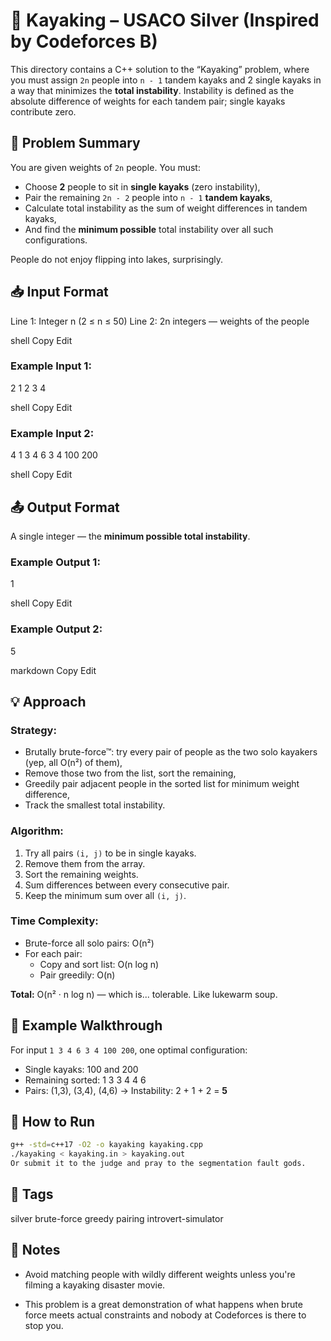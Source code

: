 # 🐄 Kayaking – USACO Silver (Inspired by Codeforces B)

This directory contains a C++ solution to the “Kayaking” problem, where you must assign `2n` people into `n - 1` tandem kayaks and 2 single kayaks in a way that minimizes the **total instability**. Instability is defined as the absolute difference of weights for each tandem pair; single kayaks contribute zero.

## 📜 Problem Summary

You are given weights of `2n` people. You must:
- Choose **2** people to sit in **single kayaks** (zero instability),
- Pair the remaining `2n - 2` people into `n - 1` **tandem kayaks**,
- Calculate total instability as the sum of weight differences in tandem kayaks,
- And find the **minimum possible** total instability over all such configurations.

People do not enjoy flipping into lakes, surprisingly.

## 📥 Input Format

Line 1: Integer n (2 ≤ n ≤ 50)
Line 2: 2n integers — weights of the people

shell
Copy
Edit

### Example Input 1:
2
1 2 3 4

shell
Copy
Edit

### Example Input 2:
4
1 3 4 6 3 4 100 200

shell
Copy
Edit

## 📤 Output Format

A single integer — the **minimum possible total instability**.

### Example Output 1:
1

shell
Copy
Edit

### Example Output 2:
5

markdown
Copy
Edit

## 💡 Approach

### Strategy:
- Brutally brute-force™: try every pair of people as the two solo kayakers (yep, all O(n²) of them),
- Remove those two from the list, sort the remaining,
- Greedily pair adjacent people in the sorted list for minimum weight difference,
- Track the smallest total instability.

### Algorithm:
1. Try all pairs `(i, j)` to be in single kayaks.
2. Remove them from the array.
3. Sort the remaining weights.
4. Sum differences between every consecutive pair.
5. Keep the minimum sum over all `(i, j)`.

### Time Complexity:
- Brute-force all solo pairs: O(n²)
- For each pair:
  - Copy and sort list: O(n log n)
  - Pair greedily: O(n)

**Total:** O(n² · n log n) — which is... tolerable. Like lukewarm soup.

## 🧪 Example Walkthrough

For input `1 3 4 6 3 4 100 200`, one optimal configuration:
- Single kayaks: 100 and 200
- Remaining sorted: 1 3 3 4 4 6
- Pairs: (1,3), (3,4), (4,6) → Instability: 2 + 1 + 2 = **5**

## 🚀 How to Run

```bash
g++ -std=c++17 -O2 -o kayaking kayaking.cpp
./kayaking < kayaking.in > kayaking.out
Or submit it to the judge and pray to the segmentation fault gods.
```
## 🔖 Tags
silver brute-force greedy pairing introvert-simulator

## 🫠 Notes
- Avoid matching people with wildly different weights unless you're filming a kayaking disaster movie.

- This problem is a great demonstration of what happens when brute force meets actual constraints and nobody at Codeforces is there to stop you.
